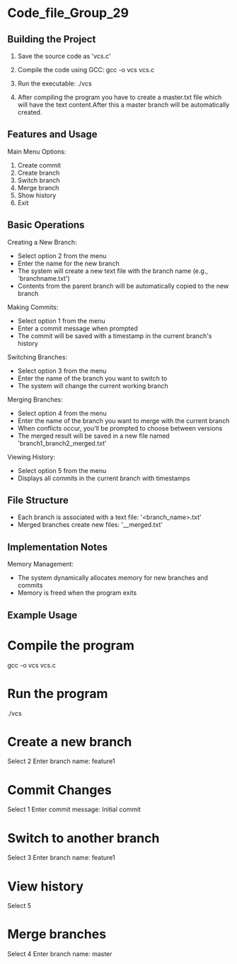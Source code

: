 # Code_file_Group_29

Building the Project
-------------------
1. Save the source code as 'vcs.c'

2. Compile the code using GCC:
   gcc -o vcs vcs.c

3. Run the executable:
   ./vcs

4. After compiling the program you have to create a master.txt file which will have the text content.After this a master branch will be automatically created.

Features and Usage
-----------------
Main Menu Options:
1. Create commit
2. Create branch
3. Switch branch
4. Merge branch
5. Show history
6. Exit

Basic Operations
---------------

Creating a New Branch:
- Select option 2 from the menu
- Enter the name for the new branch
- The system will create a new text file with the branch name (e.g., 'branchname.txt')
- Contents from the parent branch will be automatically copied to the new branch

Making Commits:
- Select option 1 from the menu
- Enter a commit message when prompted
- The commit will be saved with a timestamp in the current branch's history

Switching Branches:
- Select option 3 from the menu
- Enter the name of the branch you want to switch to
- The system will change the current working branch

Merging Branches:
- Select option 4 from the menu
- Enter the name of the branch you want to merge with the current branch
- When conflicts occur, you'll be prompted to choose between versions
- The merged result will be saved in a new file named 'branch1_branch2_merged.txt'

Viewing History:
- Select option 5 from the menu
- Displays all commits in the current branch with timestamps

File Structure
-------------
- Each branch is associated with a text file: '<branch_name>.txt'
- Merged branches create new files: '<branch1>_<branch2>_merged.txt'

Implementation Notes
------------------

Memory Management:
- The system dynamically allocates memory for new branches and commits
- Memory is freed when the program exits

Example Usage
------------
# Compile the program
gcc -o vcs vcs.c

# Run the program
./vcs

# Create a new branch
Select 2
Enter branch name: feature1

# Commit Changes
Select 1
Enter commit message: Initial commit

# Switch to another branch
Select 3
Enter branch name: feature1

# View history
Select 5

# Merge branches
Select 4
Enter branch name: master
